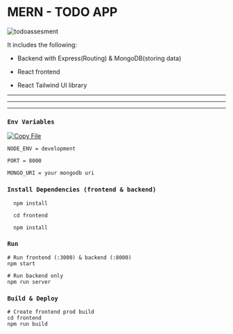 # MERN - TODO APP

![todoassesment](https://github.com/sandhanaK2002/MERN-TODO-FRONTEND/assets/127848485/2985757e-3a40-4644-ba0b-e517b9cc1174)


It includes the following:

* Backend  with Express(Routing) & MongoDB(storing data)

* React frontend 

* React Tailwind UI library

---

***

___

### `Env Variables`


[![Copy File](https://img.shields.io/badge/Copy-File-blue?style=flat-square)](file-url)
```
NODE_ENV = development

PORT = 8000

MONGO_URI = your mongodb uri
```

### `Install Dependencies (frontend & backend)`

```
  npm install
  
  cd frontend

  npm install
```


### `Run`
```
# Run frontend (:3000) & backend (:8000)
npm start

# Run backend only
npm run server
```


### `Build & Deploy`

```
# Create frontend prod build
cd frontend
npm run build
```

